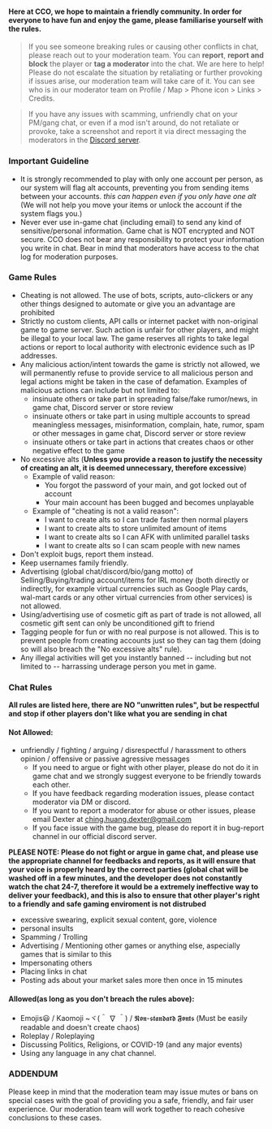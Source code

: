 #### Here at CCO, we hope to maintain a friendly community. In order for everyone to have fun and enjoy the game, please familiarise yourself with the rules.

> If you see someone breaking rules or causing other conflicts in chat, please reach out to your moderation team. You can **report**, **report and block** the player or **tag a moderator** into the chat. We are here to help! Please do not escalate the situation by retaliating or further provoking if issues arise, our moderation team will take care of it. You can see who is in our moderator team on Profile / Map > Phone icon > Links > Credits.

> If you have any issues with scamming, unfriendly chat on your PM/gang chat, or even if a mod isn't around, do not retaliate or provoke, take a screenshot and report it via direct messaging the moderators in the [Discord server](https://discord.gg/JREx8xz).

### Important Guideline

-   It is strongly recommended to play with only one account per person, as our system will flag alt accounts, preventing you from sending items between your accounts. _this can happen even if you only have one alt_ (We will not help you move your items or unlock the account if the system flags you.)
-   Never ever use in-game chat (including email) to send any kind of sensitive/personal information. Game chat is NOT encrypted and NOT secure. CCO does not bear any responsibility to protect your information you write in chat. Bear in mind that moderators have access to the chat log for moderation purposes.

### Game Rules

-   Cheating is not allowed. The use of bots, scripts, auto-clickers or any other things designed to automate or give you an advantage are prohibited
-   Strictly no custom clients, API calls or internet packet with non-original game to game server. Such action is unfair for other players, and might be illegal to your local law. The game reserves all rights to take legal actions or report to local authority with electronic evidence such as IP addresses.
-   Any malicious action/intent towards the game is strictly not allowed, we will permanently refuse to provide service to all malicious person and legal actions might be taken in the case of defamation. Examples of malicious actions can include but not limited to:
    -   insinuate others or take part in spreading false/fake rumor/news, in game chat, Discord server or store review
    -   insinuate others or take part in using multiple accounts to spread meaningless messages, misinformation, complain, hate, rumor, spam or other messages in game chat, Discord server or store review
    -   insinuate others or take part in actions that creates chaos or other negative effect to the game
-   No excessive alts (**Unless you provide a reason to justify the necessity of creating an alt, it is deemed unnecessary, therefore excessive**)
    -   Example of valid reason:
        -   You forgot the password of your main, and got locked out of account
        -   Your main account has been bugged and becomes unplayable
    -   Example of "cheating is not a valid reason":
        -   I want to create alts so I can trade faster then normal players
        -   I want to create alts to store unlimited amount of items
        -   I want to create alts so I can AFK with unlimited parallel tasks
        -   I want to create alts so I can scam people with new names
-   Don't exploit bugs, report them instead.
-   Keep usernames family friendly.
-   Advertising (global chat/discord/bio/gang motto) of Selling/Buying/trading account/items for IRL money (both directly or indirectly, for example virtual currencies such as Google Play cards, wal-mart cards or any other virtual currencies from other services) is not allowed.
-   Using/advertising use of cosmetic gift as part of trade is not allowed, all cosmetic gift sent can only be unconditioned gift to friend
-   Tagging people for fun or with no real purpose is not allowed. This is to prevent people from creating accounts just so they can tag them (doing so will also breach the "No excessive alts" rule).
-   Any illegal activities will get you instantly banned -- including but not limited to -- harrassing underage person you met in game.

### Chat Rules

**All rules are listed here, there are NO "unwritten rules", but be respectful and stop if other players don't like what you are sending in chat**

#### Not Allowed:

-   unfriendly / fighting / arguing / disrespectful / harassment to others opinion / offensive or passive agressive messages
    -   If you need to argue or fight with other player, please do not do it in game chat and we strongly suggest everyone to be friendly towards each other.
    -   If you have feedback regarding moderation issues, please contact moderator via DM or discord.
    -   If you want to report a moderator for abuse or other issues, please email Dexter at ching.huang.dexter@gmail.com
    -   If you face issue with the game bug, please do report it in bug-report channel in our official discord server.

**PLEASE NOTE: Please do not fight or argue in game chat, and please use the appropriate channel for feedbacks and reports, as it will ensure that your voice is properly heard by the correct parties (global chat will be washed off in a few minutes, and the developer does not constantly watch the chat 24-7, therefore it would be a extremely ineffective way to deliver your feedback), and this is also to ensure that other player's right to a friendly and safe gaming enviroment is not distrubed**

-   excessive swearing, explicit sexual content, gore, violence
-   personal insults
-   Spamming / Trolling
-   Advertising / Mentioning other games or anything else, aspecially games that is similar to this
-   Impersonating others
-   Placing links in chat
-   Posting ads about your market sales more then once in 15 minutes

#### Allowed(as long as you don't breach the rules above):

-   Emojis😃 / Kaomoji ~ヾ(＾ ∇ ＾) / 𝕹𝖔𝖓-𝖘𝖙𝖆𝖓𝖉𝖆𝖗𝖉 𝕱𝖔𝖓𝖙𝖘 (Must be easily readable and doesn't create chaos)
-   Roleplay / Roleplaying
-   Discussing Politics, Religions, or COVID-19 (and any major events)
-   Using any language in any chat channel.

### ADDENDUM

Please keep in mind that the moderation team may issue mutes or bans on special cases with the goal of providing you a safe, friendly, and fair user experience. Our moderation team will work together to reach cohesive conclusions to these cases.
